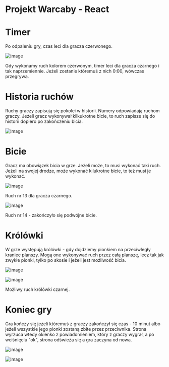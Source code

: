 # Projekt Warcaby - React

# Timer
Po odpaleniu gry, czas leci dla gracza czerwonego. 

![image](https://user-images.githubusercontent.com/56120693/121072406-78942880-c7d1-11eb-8e4f-bc00b9330b63.png)

Gdy wykonamy ruch kolorem czerwonym, timer leci dla gracza czarnego i tak naprzemiennie. Jeżeli zostanie któremuś z nich 0:00, wówczas przegrywa.

# Historia ruchów
Ruchy graczy zapisują się pokolei w historii. Numery odpowiadają ruchom graczy. Jeżeli gracz wykonywał kilkukrotne bicie, to ruch zapisze się do historii dopiero po zakończeniu bicia. 

![image](https://user-images.githubusercontent.com/56120693/121072743-e04a7380-c7d1-11eb-8875-3d26979f0cbc.png)

# Bicie
Gracz ma obowiązek bicia w grze. Jeżeli może, to musi wykonać taki ruch. Jeżeli na swojej drodze, może wykonać kilukrotne bicie, to też musi je wykonać.

![image](https://user-images.githubusercontent.com/56120693/121073120-6cf53180-c7d2-11eb-981b-269442421f20.png)

Ruch nr 13 dla gracza czarnego.

![image](https://user-images.githubusercontent.com/56120693/121073143-74b4d600-c7d2-11eb-8ef2-2330b0ac69f9.png)

Ruch nr 14 - zakończyło się podwójne bicie.

# Królówki

W grze występują królówki - gdy dojdziemy pionkiem na przeciwległy kraniec planszy. Mogą one wykonywać ruch przez całą planszę, lecz tak jak zwykłe pionki, tylko po skosie i jeżeli jest możliwość bicia.

![image](https://user-images.githubusercontent.com/56120693/121073464-d9703080-c7d2-11eb-9995-1596be57d2f4.png)

![image](https://user-images.githubusercontent.com/56120693/121073829-56030f00-c7d3-11eb-99c6-f023dcb04975.png)

Możliwy ruch królówki czarnej.

# Koniec gry

Gra kończy się jeżeli któremuś z graczy zakończył się czas - 10 minut albo jeżeli wszystkie jego pionki zostaną zbite przez przeciwnika. Strona wyrzuca wtedy okienko z powiadomieniem, który z graczy wygrał, a po wciśnięciu "ok", strona odświeża się a gra zaczyna od nowa.

![image](https://user-images.githubusercontent.com/56120693/121074202-d3c71a80-c7d3-11eb-8a43-c8552384de7d.png)

![image](https://user-images.githubusercontent.com/56120693/121074308-f9542400-c7d3-11eb-9296-e3ef60bc70fe.png)
